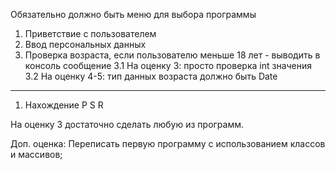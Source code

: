 Обязательно должно быть меню для выбора программы
1. Приветствие с пользователем
2. Ввод персональных данных
3. Проверка возраста, если пользователю меньше 18 лет - выводить в консоль сообщение
3.1 На оценку 3: просто проверка int значения
3.2 На оценку 4-5: тип данных возраста должно быть Date 
-------------------------------------------------------------------------------------------------------------------------------------------------------
1. Нахождение P S R

На оценку 3 достаточно сделать любую из программ.

Доп. оценка:
Переписать первую программу с использованием классов и массивов;
